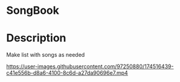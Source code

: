 # SongBook

# Description

Make list with songs as needed



https://user-images.githubusercontent.com/97250880/174516439-c41e556b-d8a6-4100-8c6d-a27da90696e7.mp4


